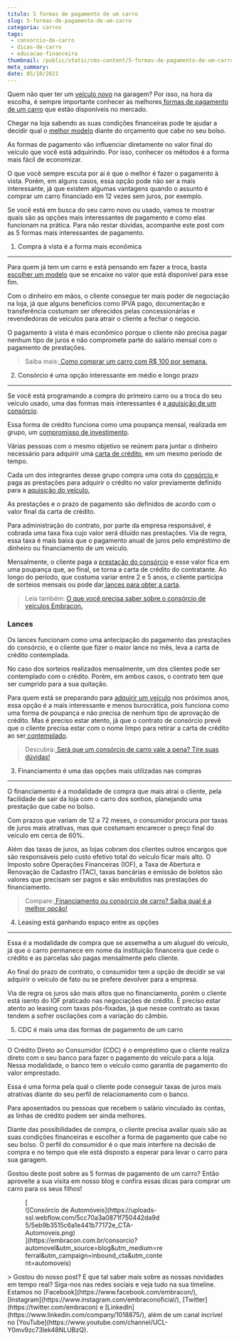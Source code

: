 ```yaml
---
titulo: 5 formas de pagamento de um carro
slug: 5-formas-de-pagamento-de-um-carro
categoria: carros
tags:
 - consorcio-de-carro
 - dicas-de-carro
 - educacao-financeira
thumbnail: /public/static/cms-content/5-formas-de-pagamento-de-um-carro.jpg
meta_summary: 
date: 05/10/2021
---
```

Quem não quer ter um [veículo novo](https://www.embracon.com.br/blog/4-motivos-para-voce-comprar-um-carro-novo) na garagem? Por isso, na hora da escolha, é sempre importante conhecer as melhores[ formas de pagamento de um carro](https://www.embracon.com.br/blog/5-formas-de-pagamento-de-um-carro) que estão disponíveis no mercado.

Chegar na loja sabendo as suas condições financeiras pode te ajudar a decidir qual o [melhor modelo](https://www.embracon.com.br/blog/carro-ideal-para-familia) diante do orçamento que cabe no seu bolso.

As formas de pagamento vão influenciar diretamente no valor final do veículo que você está adquirindo. Por isso, conhecer os métodos é a forma mais fácil de economizar.

O que você sempre escuta por aí é que o melhor é fazer o pagamento à vista. Porém, em alguns casos, essa opção pode não ser a mais interessante, já que existem algumas vantagens quando o assunto é comprar um carro financiado em 12 vezes sem juros, por exemplo.

Se você está em busca do seu carro novo ou usado, vamos te mostrar quais são as opções mais interessantes de pagamento e como elas funcionam na prática. Para não restar dúvidas, acompanhe este post com as 5 formas mais interessantes de pagamento.

1. Compra à vista é a forma mais econômica
------------------------------------------

Para quem já tem um carro e está pensando em fazer a troca, basta [escolher um modelo](https://www.embracon.com.br/blog/os-4-modelos-de-carro-mais-esperados-para-2020) que se encaixe no valor que está disponível para esse fim.

Com o dinheiro em mãos, o cliente consegue ter mais poder de negociação na loja, já que alguns benefícios como IPVA pago, documentação e transferência costumam ser oferecidos pelas concessionárias e revendedoras de veículos para atrair o cliente a fechar o negócio.

O pagamento à vista é mais econômico porque o cliente não precisa pagar nenhum tipo de juros e não compromete parte do salário mensal com o pagamento de prestações.

> Saiba mais:[ Como comprar um carro com R$ 100 por semana.](https://www.embracon.com.br/blog/como-comprar-um-carro-com-r-100-00-por-semana)

2. Consórcio é uma opção interessante em médio e longo prazo
------------------------------------------------------------

Se você está programando a compra do primeiro carro ou a troca do seu veículo usado, uma das formas mais interessantes é a[ aquisição de um consórcio](https://www.embracon.com.br/conhecaoconsorcio/como-adquirir-uma-cota-de-consorcio).

Essa forma de crédito funciona como uma poupança mensal, realizada em grupo, um [compromisso de investimento](https://www.embracon.com.br/conhecaoconsorcio/o-que-e-consorcio).

Várias pessoas com o mesmo objetivo se reúnem para juntar o dinheiro necessário para adquirir uma [carta de crédito](https://www.embracon.com.br/conhecaoconsorcio/o-que-e-carta-de-credito), em um mesmo período de tempo.

Cada um dos integrantes desse grupo compra uma cota do [consórcio ](https://www.embracon.com.br/consorcio-de-carros)e paga as prestações para adquirir o crédito no valor previamente definido para a [aquisição do veículo.](https://www.embracon.com.br/consorcio-de-carros)

As prestações e o prazo de pagamento são definidos de acordo com o valor final da carta de crédito.

Para administração do contrato, por parte da empresa responsável, é cobrada uma taxa fixa cujo valor será diluído nas prestações. Via de regra, essa taxa é mais baixa que o pagamento anual de juros pelo empréstimo de dinheiro ou financiamento de um veículo.

Mensalmente, o cliente paga a [prestação do consórcio](https://www.embracon.com.br/blog/consorcio-nao-tem-juros-entenda) e esse valor fica em uma poupança que, ao final, se torna a carta de crédito do contratante. Ao longo do período, que costuma variar entre 2 e 5 anos, o cliente participa de sorteios mensais ou pode dar[ lances para obter a carta](https://www.embracon.com.br/blog/como-funcionam-os-tipos-de-lances-no-consorcio).

> Leia também: [O que você precisa saber sobre o consórcio de veículos Embracon.](https://www.embracon.com.br/blog/sobre-o-consorcio-de-veiculos-embracon)

### Lances

Os lances funcionam como uma antecipação do pagamento das prestações do consórcio, e o cliente que fizer o maior lance no mês, leva a carta de crédito contemplada.

No caso dos sorteios realizados mensalmente, um dos clientes pode ser contemplado com o crédito. Porém, em ambos casos, o contrato tem que ser cumprido para a sua quitação.

Para quem está se preparando para [adquirir um veículo](https://www.embracon.com.br/blog/vantagens-consorcio-automovel) nos próximos anos, essa opção é a mais interessante e menos burocrática, pois funciona como uma forma de poupança e não precisa de nenhum tipo de aprovação de crédito. Mas é preciso estar atento, já que o contrato de consórcio prevê que o cliente precisa estar com o nome limpo para retirar a carta de crédito ao ser[ contemplado](https://www.embracon.com.br/conhecaoconsorcio/como-faco-para-ser-contemplado).

> Descubra:[ Será que um consórcio de carro vale a pena? Tire suas dúvidas!](https://www.embracon.com.br/blog/consorcio-de-carro-vale-a-pena)

3. Financiamento é uma das opções mais utilizadas nas compras
-------------------------------------------------------------

O financiamento é a modalidade de compra que mais atrai o cliente, pela facilidade de sair da loja com o carro dos sonhos, planejando uma prestação que cabe no bolso.

Com prazos que variam de 12 a 72 meses, o consumidor procura por taxas de juros mais atrativas, mas que costumam encarecer o preço final do veículo em cerca de 60%.

Além das taxas de juros, as lojas cobram dos clientes outros encargos que são responsáveis pelo custo efetivo total do veículo ficar mais alto. O Imposto sobre Operações Financeiras (IOF), a Taxa de Abertura e Renovação de Cadastro (TAC), taxas bancárias e emissão de boletos são valores que precisam ser pagos e são embutidos nas prestações do financiamento.

> Compare:[ Financiamento ou consórcio de carro? Saiba qual é a melhor opção!](https://www.embracon.com.br/blog/financiamento-ou-consorcio-de-carro)

4. Leasing está ganhando espaço entre as opções
-----------------------------------------------

Essa é a modalidade de compra que se assemelha a um aluguel do veículo, já que o carro permanece em nome da instituição financeira que cede o crédito e as parcelas são pagas mensalmente pelo cliente.

Ao final do prazo de contrato, o consumidor tem a opção de decidir se vai adquirir o veículo de fato ou se prefere devolver para a empresa.

Via de regra os juros são mais altos que no financiamento, porém o cliente está isento do IOF praticado nas negociações de crédito. É preciso estar atento ao leasing com taxas pós-fixadas, já que nesse contrato as taxas tendem a sofrer oscilações com a variação do câmbio.

5. CDC é mais uma das formas de pagamento de um carro
-----------------------------------------------------

O Crédito Direto ao Consumidor (CDC) é o empréstimo que o cliente realiza direto com o seu banco para fazer o pagamento do veículo para a loja. Nessa modalidade, o banco tem o veículo como garantia de pagamento do valor emprestado.

Essa é uma forma pela qual o cliente pode conseguir taxas de juros mais atrativas diante do seu perfil de relacionamento com o banco.

Para aposentados ou pessoas que recebem o salário vinculado às contas, as linhas de crédito podem ser ainda melhores.

Diante das possibilidades de compra, o cliente precisa avaliar quais são as suas condições financeiras e escolher a forma de pagamento que cabe no seu bolso. O perfil do consumidor é o que mais interfere na decisão de compra e no tempo que ele está disposto a esperar para levar o carro para sua garagem.

Gostou deste post sobre as 5 formas de pagamento de um carro? Então aproveite a sua visita em nosso blog e confira essas dicas para comprar um carro para os seus filhos!

<figure class="w-richtext-figure-type-image w-richtext-align-center" style="max-width:310px">[<div>![Consórcio de Automóveis](https://uploads-ssl.webflow.com/5cc70a3a0871f750442da9d5/5eb9b3515c6a1e441b77172e_CTA-Automoveis.png)</div>](https://embracon.com.br/consorcio?automovel&utm_source=blog&utm_medium=referral&utm_campaign=inbound_cta&utm_content=automoveis)</figure>> Gostou do nosso post? E que tal saber mais sobre as nossas novidades em tempo real? Siga-nos nas redes sociais e veja tudo na sua timeline. Estamos no [Facebook](https://www.facebook.com/embracon/), [Instagram](https://www.instagram.com/embraconoficial/), [Twitter](https://twitter.com/embracon) e [LinkedIn](https://www.linkedin.com/company/1018875/), além de um canal incrível no [YouTube](https://www.youtube.com/channel/UCL-Y0mv9zc73Iek48NLUBzQ).

